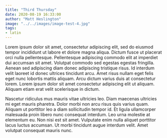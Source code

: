 ```yaml
---
title: "Third Thursday"
date: 2020-08-19 16:33:00
author: "Matt Heslington"
image: "../../images/image-test-4.jpg"
tags:
- latin
---
```


Lorem ipsum dolor sit amet, consectetur adipiscing elit, sed do eiusmod tempor incididunt ut labore et dolore magna aliqua. Dictum fusce ut placerat orci nulla pellentesque. Pellentesque adipiscing commodo elit at imperdiet dui accumsan sit amet. Volutpat commodo sed egestas egestas fringilla. Aenean sed adipiscing diam donec adipiscing tristique risus. Id interdum velit laoreet id donec ultrices tincidunt arcu. Amet risus nullam eget felis eget nunc lobortis mattis aliquam. Arcu dictum varius duis at consectetur lorem. Lorem ipsum dolor sit amet consectetur adipiscing elit ut aliquam. Aliquam etiam erat velit scelerisque in dictum.

Nascetur ridiculus mus mauris vitae ultricies leo. Diam maecenas ultricies mi eget mauris pharetra. Dolor morbi non arcu risus quis varius quam. Aliquam ut porttitor leo a diam sollicitudin tempor id. Et ligula ullamcorper malesuada proin libero nunc consequat interdum. Leo urna molestie at elementum eu. Non nisi est sit amet. Vulputate enim nulla aliquet porttitor lacus luctus accumsan. Ut morbi tincidunt augue interdum velit. Amet volutpat consequat mauris nunc.